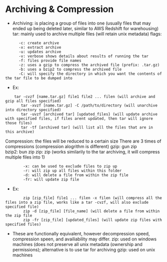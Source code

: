 <h1>Archiving & Compression</h1>
 

* Archiving: is placing a group of files into one (usually files that may ended up being deleted later, similar to AWS Redshift for warehousing) 
  tar: mainly used to archive multiple files (will retain unix metadata)
    flags: 
```
      -c: create archive
      -x: extract archive
      -u: updates archive
      -v: verbose shows details about results of running the tar
      -f: files provide file names
      -z: uses a gzip to compress the archived file (prefix: .tar.gz)
      -b: uses a bzip2 to compress the archived file
      -C: will specify the directory in which you want the contents of the tar file to be dumped into
```   

 * Ex:
```   
    tar -cvzf [name.tar.gz] file1 file2 ... filen (will archive and gzip all files specified)
       tar -xvzf [name.tar.gz] -C /path/to/directory (will unarchive into directory specified)
       tar -uvzf [archived tar] [updated_files} (will update archive with specified files, if files arent updated, then tar will ignore those files)
       tar -tf [archived tar] (will list all the files that are in this archive)
```

Compression: the files will be reduced to a certain size
  There are 3 times of compressions (compression alogrithm is different)
    gzip: gun zip  
    bzip2: bun zip
    zip: zip (works similarily to the tar archiving, it will compress multiple files into 1)

```
        -x: can be used to exclude files to zip up
        -r: will zip up all files within this folder
        -d: will delete a file from within the zip file
        -fr: will update zip file 
```

   * Ex:

```  
        zip [zip_file] file1 ... filen -x filen (will compress all the files into a zip file, works like a tar -cvzf, will also exclude specified file)
        zip -d [zip_file] [file_name] (will delete a file from within the zip file 
        zip -fr [zip_file] [updated_files] (will update zip files with specified files)
```

* These are functionally equivalent, however decompression speed, compression speen, and availiability may differ. 
zip: used on windows machines (does not preserve all unix metadata (ownership and permissions); alternative is to use tar for archiving
gzip: used on unix machines

